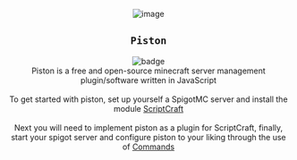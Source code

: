 <div align="center">
  
![image](https://github.com/jfufff/piston/assets/160429113/0c4c87f9-bd09-4f4c-885b-86c32b673133)
  
## ```Piston```
![badge](https://forthebadge.com/images/badges/license-mit.svg)
\
Piston is a free and open-source minecraft server management plugin/software written in JavaScript
\
\
To get started with piston, set up yourself a SpigotMC server and install the module [ScriptCraft](https://github.com/walterhiggins/ScriptCraft)
\
\
Next you will need to implement piston as a plugin for ScriptCraft, finally, start your spigot server and configure piston to your liking through the use of [Commands](docs/Commands.md)
</div>
